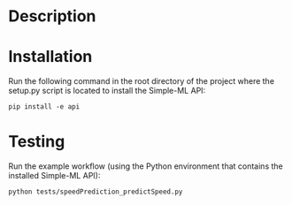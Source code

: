 # Description
# Installation

Run the following command in the root directory of the project where the setup.py script is located to install the Simple-ML API: 

    pip install -e api

# Testing

Run the example workflow (using the Python environment that contains the installed Simple-ML API):

    python tests/speedPrediction_predictSpeed.py